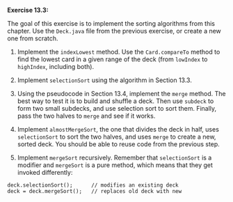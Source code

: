 **Exercise 13.3:**

The goal of this exercise is to implement the sorting algorithms from this chapter.
Use the `Deck.java` file from the previous exercise, or create a new one from scratch.



1.  Implement the `indexLowest` method.
Use the `Card.compareTo` method to find the lowest card in a given range of the deck (from `lowIndex` to `highIndex`, including both).

1.  Implement `selectionSort` using the algorithm in Section 13.3.

1.  Using the pseudocode in Section 13.4, implement the `merge` method.
The best way to test it is to build and shuffle a deck.
Then use `subdeck` to form two small subdecks, and use selection sort to sort them.
Finally, pass the two halves to `merge` and see if it works.

1.  Implement `almostMergeSort`, the one that divides the deck in half, uses `selectionSort` to sort the two halves, and uses `merge` to create a new, sorted deck.
You should be able to reuse code from the previous step.

1.  Implement `mergeSort` recursively.
Remember that `selectionSort` is a modifier and `mergeSort` is a pure method, which means that they get invoked differently:

```code
deck.selectionSort();      // modifies an existing deck
deck = deck.mergeSort();   // replaces old deck with new
```